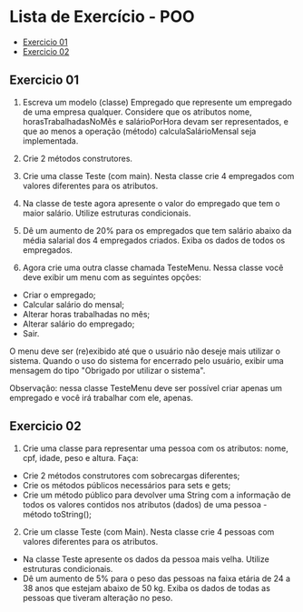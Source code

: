 # Lista de Exercício - POO 

- [Exercicio 01](#exercicio-01)
- [Exercicio 02](#exercicio-02)

## Exercicio 01

1) Escreva um modelo (classe) Empregado que represente um empregado de uma
empresa qualquer. Considere que os atributos nome, horasTrabalhadasNoMês e
salárioPorHora devam ser representados, e que ao menos a operação (método)
calculaSalárioMensal seja implementada.

2) Crie 2 métodos construtores.

3) Crie uma classe Teste (com main). Nesta classe crie 4 empregados com valores
diferentes para os atributos.

4) Na classe de teste agora apresente o valor do empregado que tem o maior salário.
Utilize estruturas condicionais.

5) Dê um aumento de 20% para os empregados que tem salário abaixo da média salarial
dos 4 empregados criados. Exiba os dados de todos os empregados.

6) Agora crie uma outra classe chamada TesteMenu. Nessa classe você deve exibir um
menu com as seguintes opções: 
 - Criar o empregado; 
 - Calcular salário do mensal;
 - Alterar horas trabalhadas no mês; 
 - Alterar salário do empregado; 
 - Sair.

O menu deve ser (re)exibido até que o usuário não deseje mais utilizar o sistema.
Quando o uso do sistema for encerrado pelo usuário, exibir uma mensagem do tipo
"Obrigado por utilizar o sistema".

Observação: nessa classe TesteMenu deve ser possível criar apenas um empregado
e você irá trabalhar com ele, apenas.


## Exercicio 02

1) Crie uma classe para representar uma pessoa com os atributos: nome, cpf, idade, peso e altura. Faça:

- Crie 2 métodos construtores com sobrecargas diferentes;
- Crie os métodos públicos necessários para sets e gets;
- Crie um método público para devolver uma String com a informação de todos os valores contidos nos atributos (dados) de uma pessoa - método toString();

2) Crie um classe Teste (com Main). Nesta classe crie 4 pessoas com valores diferentes para os atributos.

- Na classe Teste apresente os dados da pessoa mais velha. Utilize estruturas condicionais.
- Dê um aumento de 5% para o peso das pessoas na faixa etária de 24 a 38 anos que estejam abaixo de 50 kg. Exiba os dados de todas as pessoas que tiveram alteração no peso.










